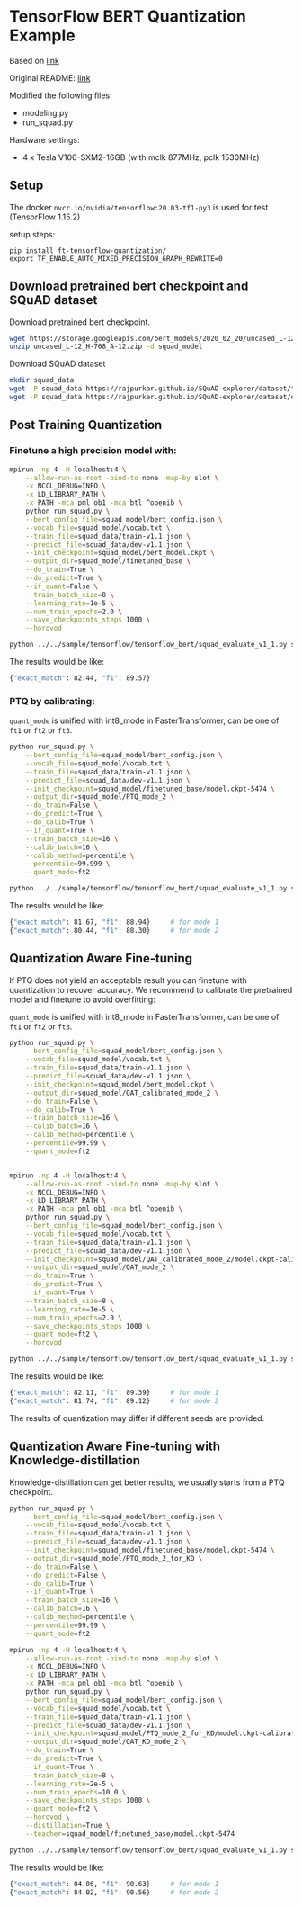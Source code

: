 # TensorFlow BERT Quantization Example

Based on [link](https://github.com/NVIDIA/DeepLearningExamples/tree/master/TensorFlow/LanguageModeling/BERT)

Original README: [link](README_orig.md)

Modified the following files:
 * modeling.py
 * run_squad.py

Hardware settings:
 * 4 x Tesla V100-SXM2-16GB (with mclk 877MHz, pclk 1530MHz)

## Setup

The docker `nvcr.io/nvidia/tensorflow:20.03-tf1-py3` is used for test (TensorFlow 1.15.2)

setup steps:
```
pip install ft-tensorflow-quantization/
export TF_ENABLE_AUTO_MIXED_PRECISION_GRAPH_REWRITE=0
```

## Download pretrained bert checkpoint and SQuAD dataset

Download pretrained bert checkpoint.

```bash
wget https://storage.googleapis.com/bert_models/2020_02_20/uncased_L-12_H-768_A-12.zip -O uncased_L-12_H-768_A-12.zip
unzip uncased_L-12_H-768_A-12.zip -d squad_model
```

Download SQuAD dataset

```bash
mkdir squad_data
wget -P squad_data https://rajpurkar.github.io/SQuAD-explorer/dataset/train-v1.1.json
wget -P squad_data https://rajpurkar.github.io/SQuAD-explorer/dataset/dev-v1.1.json
```

## Post Training Quantization

### Finetune a high precision model with:

```bash
mpirun -np 4 -H localhost:4 \
    --allow-run-as-root -bind-to none -map-by slot \
    -x NCCL_DEBUG=INFO \
    -x LD_LIBRARY_PATH \
    -x PATH -mca pml ob1 -mca btl ^openib \
    python run_squad.py \
    --bert_config_file=squad_model/bert_config.json \
    --vocab_file=squad_model/vocab.txt \
    --train_file=squad_data/train-v1.1.json \
    --predict_file=squad_data/dev-v1.1.json \
    --init_checkpoint=squad_model/bert_model.ckpt \
    --output_dir=squad_model/finetuned_base \
    --do_train=True \
    --do_predict=True \
    --if_quant=False \
    --train_batch_size=8 \
    --learning_rate=1e-5 \
    --num_train_epochs=2.0 \
    --save_checkpoints_steps 1000 \
    --horovod

python ../../sample/tensorflow/tensorflow_bert/squad_evaluate_v1_1.py squad_data/dev-v1.1.json squad_model/finetuned_base/predictions.json
```

The results would be like:

```bash
{"exact_match": 82.44, "f1": 89.57}
```

### PTQ by calibrating:

`quant_mode` is unified with int8_mode in FasterTransformer, can be one of `ft1` or `ft2` or `ft3`.

```bash
python run_squad.py \
    --bert_config_file=squad_model/bert_config.json \
    --vocab_file=squad_model/vocab.txt \
    --train_file=squad_data/train-v1.1.json \
    --predict_file=squad_data/dev-v1.1.json \
    --init_checkpoint=squad_model/finetuned_base/model.ckpt-5474 \
    --output_dir=squad_model/PTQ_mode_2 \
    --do_train=False \
    --do_predict=True \
    --do_calib=True \
    --if_quant=True \
    --train_batch_size=16 \
    --calib_batch=16 \
    --calib_method=percentile \
    --percentile=99.999 \
    --quant_mode=ft2

python ../../sample/tensorflow/tensorflow_bert/squad_evaluate_v1_1.py squad_data/dev-v1.1.json squad_model/PTQ_mode_2/predictions.json
```

The results would be like:

```bash
{"exact_match": 81.67, "f1": 88.94}     # for mode 1
{"exact_match": 80.44, "f1": 88.30}     # for mode 2
```


## Quantization Aware Fine-tuning

If PTQ does not yield an acceptable result you can finetune with quantization to recover accuracy.
We recommend to calibrate the pretrained model and finetune to avoid overfitting:

`quant_mode` is unified with int8_mode in FasterTransformer, can be one of `ft1` or `ft2` or `ft3`.

```bash
python run_squad.py \
    --bert_config_file=squad_model/bert_config.json \
    --vocab_file=squad_model/vocab.txt \
    --train_file=squad_data/train-v1.1.json \
    --predict_file=squad_data/dev-v1.1.json \
    --init_checkpoint=squad_model/bert_model.ckpt \
    --output_dir=squad_model/QAT_calibrated_mode_2 \
    --do_train=False \
    --do_calib=True \
    --train_batch_size=16 \
    --calib_batch=16 \
    --calib_method=percentile \
    --percentile=99.99 \
    --quant_mode=ft2


mpirun -np 4 -H localhost:4 \
    --allow-run-as-root -bind-to none -map-by slot \
    -x NCCL_DEBUG=INFO \
    -x LD_LIBRARY_PATH \
    -x PATH -mca pml ob1 -mca btl ^openib \
    python run_squad.py \
    --bert_config_file=squad_model/bert_config.json \
    --vocab_file=squad_model/vocab.txt \
    --train_file=squad_data/train-v1.1.json \
    --predict_file=squad_data/dev-v1.1.json \
    --init_checkpoint=squad_model/QAT_calibrated_mode_2/model.ckpt-calibrated \
    --output_dir=squad_model/QAT_mode_2 \
    --do_train=True \
    --do_predict=True \
    --if_quant=True \
    --train_batch_size=8 \
    --learning_rate=1e-5 \
    --num_train_epochs=2.0 \
    --save_checkpoints_steps 1000 \
    --quant_mode=ft2 \
    --horovod

python ../../sample/tensorflow/tensorflow_bert/squad_evaluate_v1_1.py squad_data/dev-v1.1.json squad_model/QAT_mode_2/predictions.json
```

The results would be like:

```bash
{"exact_match": 82.11, "f1": 89.39}     # for mode 1
{"exact_match": 81.74, "f1": 89.12}     # for mode 2
```


The results of quantization may differ if different seeds are provided.


## Quantization Aware Fine-tuning with Knowledge-distillation

Knowledge-distillation can get better results, we usually starts from a PTQ checkpoint.

```bash
python run_squad.py \
    --bert_config_file=squad_model/bert_config.json \
    --vocab_file=squad_model/vocab.txt \
    --train_file=squad_data/train-v1.1.json \
    --predict_file=squad_data/dev-v1.1.json \
    --init_checkpoint=squad_model/finetuned_base/model.ckpt-5474 \
    --output_dir=squad_model/PTQ_mode_2_for_KD \
    --do_train=False \
    --do_predict=False \
    --do_calib=True \
    --if_quant=True \
    --train_batch_size=16 \
    --calib_batch=16 \
    --calib_method=percentile \
    --percentile=99.99 \
    --quant_mode=ft2

mpirun -np 4 -H localhost:4 \
    --allow-run-as-root -bind-to none -map-by slot \
    -x NCCL_DEBUG=INFO \
    -x LD_LIBRARY_PATH \
    -x PATH -mca pml ob1 -mca btl ^openib \
    python run_squad.py \
    --bert_config_file=squad_model/bert_config.json \
    --vocab_file=squad_model/vocab.txt \
    --train_file=squad_data/train-v1.1.json \
    --predict_file=squad_data/dev-v1.1.json \
    --init_checkpoint=squad_model/PTQ_mode_2_for_KD/model.ckpt-calibrated \
    --output_dir=squad_model/QAT_KD_mode_2 \
    --do_train=True \
    --do_predict=True \
    --if_quant=True \
    --train_batch_size=8 \
    --learning_rate=2e-5 \
    --num_train_epochs=10.0 \
    --save_checkpoints_steps 1000 \
    --quant_mode=ft2 \
    --horovod \
    --distillation=True \
    --teacher=squad_model/finetuned_base/model.ckpt-5474

python ../../sample/tensorflow/tensorflow_bert/squad_evaluate_v1_1.py squad_data/dev-v1.1.json squad_model/QAT_KD_mode_2/predictions.json
```

The results would be like:

```bash
{"exact_match": 84.06, "f1": 90.63}     # for mode 1
{"exact_match": 84.02, "f1": 90.56}     # for mode 2
```
